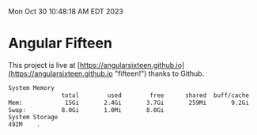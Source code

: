 Mon Oct 30 10:48:18 AM EDT 2023

# Angular Fifteen


This project is live at [https://angularsixteen.github.io](https://angularsixteen.github.io "fifteen!") thanks to Github.

```bash
System Memory
               total        used        free      shared  buff/cache   available
Mem:            15Gi       2.4Gi       3.7Gi       259Mi       9.2Gi        12Gi
Swap:          8.0Gi       1.0Mi       8.0Gi
System Storage
492M	.
```
```bash

